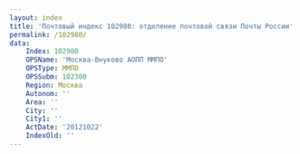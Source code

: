 ```yaml
---
layout: index
title: 'Почтовый индекс 102980: отделение почтовой связи Почты России'
permalink: /102980/
data:
    Index: 102980
    OPSName: 'Москва-Внуково АОПП ММПО'
    OPSType: ММПО
    OPSSubm: 102300
    Region: Москва
    Autonom: ''
    Area: ''
    City: ''
    City1: ''
    ActDate: '20121022'
    IndexOld: ''
---
```

